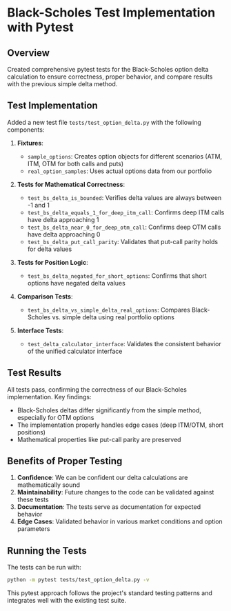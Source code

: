 # Black-Scholes Test Implementation with Pytest

## Overview

Created comprehensive pytest tests for the Black-Scholes option delta calculation to ensure correctness, proper behavior, and compare results with the previous simple delta method.

## Test Implementation

Added a new test file `tests/test_option_delta.py` with the following components:

1. **Fixtures**:
   - `sample_options`: Creates option objects for different scenarios (ATM, ITM, OTM for both calls and puts)
   - `real_option_samples`: Uses actual options data from our portfolio

2. **Tests for Mathematical Correctness**:
   - `test_bs_delta_is_bounded`: Verifies delta values are always between -1 and 1
   - `test_bs_delta_equals_1_for_deep_itm_call`: Confirms deep ITM calls have delta approaching 1
   - `test_bs_delta_near_0_for_deep_otm_call`: Confirms deep OTM calls have delta approaching 0
   - `test_bs_delta_put_call_parity`: Validates that put-call parity holds for delta values

3. **Tests for Position Logic**:
   - `test_bs_delta_negated_for_short_options`: Confirms that short options have negated delta values

4. **Comparison Tests**:
   - `test_bs_delta_vs_simple_delta_real_options`: Compares Black-Scholes vs. simple delta using real portfolio options

5. **Interface Tests**:
   - `test_delta_calculator_interface`: Validates the consistent behavior of the unified calculator interface

## Test Results

All tests pass, confirming the correctness of our Black-Scholes implementation. Key findings:

- Black-Scholes deltas differ significantly from the simple method, especially for OTM options
- The implementation properly handles edge cases (deep ITM/OTM, short positions)
- Mathematical properties like put-call parity are preserved

## Benefits of Proper Testing

1. **Confidence**: We can be confident our delta calculations are mathematically sound
2. **Maintainability**: Future changes to the code can be validated against these tests
3. **Documentation**: The tests serve as documentation for expected behavior
4. **Edge Cases**: Validated behavior in various market conditions and option parameters

## Running the Tests

The tests can be run with:
```bash
python -m pytest tests/test_option_delta.py -v
```

This pytest approach follows the project's standard testing patterns and integrates well with the existing test suite. 